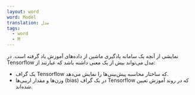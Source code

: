 ```yaml
---
layout: word
word: Model
translation: مدل
tags:
  - word
  - M
---
```

نمایشی از آنچه یک سامانه یادگیری ماشین از داده‌های آموزش یاد گرفته است. در Tensorflow مدل می‌تواند بیش از یک معنی داشته باشد که عبارتند از:

* یک گراف Tensorflow که ساختار محاسبه پیش‌بینی‌ها را نمایش می‌دهد.
* وزن‌ها و مقدار اریبی‌ها (bias) در یک گراف Tensorflow که در روند آموزش تعیین شده‌اند.